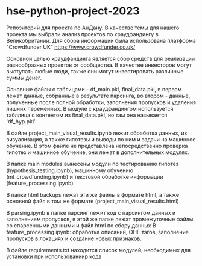 # hse-python-project-2023
Репозиторий для проекта по АнДану. В качестве темы для нашего проекта мы выбрали анализ проектов по краудфандингу в Великобритании. Для сбора информации была использована платформа "Crowdfunder UK" https://www.crowdfunder.co.uk/

Основной целью краудфандинга является сбор средств для реализации разнообразных проектов от сообщества. В качестве инвесторов могут выступать любые люди, также они могут инвестировать различные суммы денег. 

Основные файлы с таблицами - df_main.pkl, final_data.pkl, в первом лежат данные, собранные в результате парсинга, во втором - данные, полученные после полной обработки, заполнения пропусков и удаления лишних переменных. В модуле с краудфандингом используется табллица с контентом из final_data.pkl, но там она называется 'df_hyp.pkl'.

В файле project_main_visual_results.ipynb лежит обработка данных, их визуализация, а также гипотезы и выводы по ним и задачи на машинное обучение. В этом файле не представлена непосредственно проверка гипотез и машинное обучение, они лежат в дополнительных модулях. 

В папке main modules вынесены модули по тестированию гипотез (hypothesis_testing.ipynb), машинному обучению (ml_crowdfunding.ipynb) и текстовой обработке информации (feature_processing.ipynb)

В папке html backups лежат эти же файлы в формате html, а также основной файл в том же формате (project_main_visual_results.html)

В parsing.ipynb в папке парсинг лежит код с парсингом данных и заполнением пропусков, в этой же папке лежат промежуточные файлы со спарсенными данными и файл html по сбору данных
В feature_processing.ipynb: обработка описаний, OHE тэгов, заполнение пропусков в локациях и создание новых признаков.

В файле requirements.txt находится список модулей, необходимых для установки при использованиир кода
